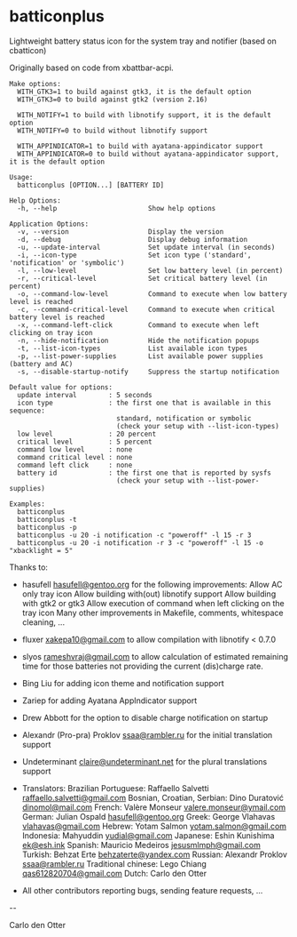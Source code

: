 # batticonplus
Lightweight battery status icon for the system tray and notifier (based on cbatticon)

Originally based on code from xbattbar-acpi.

`Make options:`\
`  WITH_GTK3=1 to build against gtk3, it is the default option`\
`  WITH_GTK3=0 to build against gtk2 (version 2.16)`

`  WITH_NOTIFY=1 to build with libnotify support, it is the default option`\
`  WITH_NOTIFY=0 to build without libnotify support`

`  WITH_APPINDICATOR=1 to build with ayatana-appindicator support`\
`  WITH_APPINDICATOR=0 to build without ayatana-appindicator support, it is the default option`

`Usage:`\
`  batticonplus [OPTION...] [BATTERY ID]`

`Help Options:`\
`  -h, --help                       Show help options`

`Application Options:`\
`  -v, --version                    Display the version`\
`  -d, --debug                      Display debug information`\
`  -u, --update-interval            Set update interval (in seconds)`\
`  -i, --icon-type                  Set icon type ('standard', 'notification' or 'symbolic')`\
`  -l, --low-level                  Set low battery level (in percent)`\
`  -r, --critical-level             Set critical battery level (in percent)`\
`  -o, --command-low-level          Command to execute when low battery level is reached`\
`  -c, --command-critical-level     Command to execute when critical battery level is reached`\
`  -x, --command-left-click         Command to execute when left clicking on tray icon`\
`  -n, --hide-notification          Hide the notification popups`\
`  -t, --list-icon-types            List available icon types`\
`  -p, --list-power-supplies        List available power supplies (battery and AC)`\
`  -s, --disable-startup-notify     Suppress the startup notification`

`Default value for options:`\
`  update interval        : 5 seconds`\
`  icon type              : the first one that is available in this sequence:`\
`                           standard, notification or symbolic`\
`                           (check your setup with --list-icon-types)`\
`  low level              : 20 percent`\
`  critical level         : 5 percent`\
`  command low level      : none`\
`  command critical level : none`\
`  command left click     : none`\
`  battery id             : the first one that is reported by sysfs`\
`                           (check your setup with --list-power-supplies)`

`Examples:`\
`  batticonplus`\
`  batticonplus -t`\
`  batticonplus -p`\
`  batticonplus -u 20 -i notification -c "poweroff" -l 15 -r 3`\
`  batticonplus -u 20 -i notification -r 3 -c "poweroff" -l 15 -o "xbacklight = 5"`

Thanks to:

  - hasufell <hasufell@gentoo.org> for the following improvements:
  Allow AC only tray icon
  Allow building with(out) libnotify support
  Allow building with gtk2 or gtk3
  Allow execution of command when left clicking on the tray icon
  Many other improvements in Makefile, comments, whitespace cleaning, ...

  - fluxer <xakepa10@gmail.com> to allow compilation with libnotify < 0.7.0

  - slyos <rameshvraj@gmail.com> to allow calculation of estimated remaining
  time for those batteries not providing the current (dis)charge rate.

  - Bing Liu for adding icon theme and notification support

  - Zariep for adding Ayatana AppIndicator support

  - Drew Abbott for the option to disable charge notification on startup

  - Alexandr (Pro-pra) Proklov <ssaa@rambler.ru> for the initial translation support

  - Undeterminant <claire@undeterminant.net> for the plural translations support

  - Translators:
  Brazilian Portuguese: Raffaello Salvetti <raffaello.salvetti@gmail.com>
  Bosnian, Croatian, Serbian: Dino Duratović <dinomol@mail.com>
  French: Valère Monseur <valere.monseur@ymail.com>
  German: Julian Ospald <hasufell@gentoo.org>
  Greek: George Vlahavas <vlahavas@gmail.com>
  Hebrew: Yotam Salmon <yotam.salmon@gmail.com>
  Indonesia: Mahyuddin <yudial@gmail.com>
  Japanese: Eshin Kunishima <ek@esh.ink>
  Spanish: Mauricio Medeiros <jesusmlmph@gmail.com>
  Turkish: Behzat Erte <behzaterte@yandex.com>
  Russian: Alexandr Proklov <ssaa@rambler.ru>
  Traditional chinese: Lego Chiang <qas612820704@gmail.com>
  Dutch: Carlo den Otter

  - All other contributors reporting bugs, sending feature requests, ...

--

 Carlo den Otter

